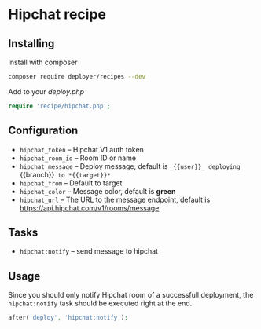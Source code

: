 # Hipchat recipe

## Installing

Install with composer

```bash
composer require deployer/recipes --dev
```

Add to your _deploy.php_

```php
require 'recipe/hipchat.php';
```

## Configuration

- `hipchat_token` – Hipchat V1 auth token
- `hipchat_room_id` – Room ID or name
- `hipchat_message` –  Deploy message, default is `_{{user}}_ deploying `{{branch}}` to *{{target}}*`
- `hipchat_from` – Default to target
- `hipchat_color` – Message color, default is **green**
- `hipchat_url` –  The URL to the message endpoint, default is https://api.hipchat.com/v1/rooms/message

## Tasks

- `hipchat:notify` – send message to hipchat

## Usage

Since you should only notify Hipchat room of a successfull deployment, the `hipchat:notify` task should be executed right at the end.

```php
after('deploy', 'hipchat:notify');
```
